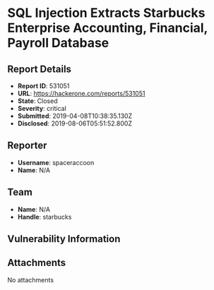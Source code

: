 # SQL Injection Extracts Starbucks Enterprise Accounting, Financial, Payroll Database

## Report Details
- **Report ID**: 531051
- **URL**: https://hackerone.com/reports/531051
- **State**: Closed
- **Severity**: critical
- **Submitted**: 2019-04-08T10:38:35.130Z
- **Disclosed**: 2019-08-06T05:51:52.800Z

## Reporter
- **Username**: spaceraccoon
- **Name**: N/A

## Team
- **Name**: N/A
- **Handle**: starbucks

## Vulnerability Information


## Attachments
No attachments

